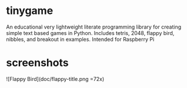 tinygame
========

An educational very lightweight literate programming library for creating simple text based games in Python. Includes tetris, 2048, flappy bird, nibbles, and breakout in examples. Intended for Raspberry Pi

screenshots
===========

![Flappy Bird](doc/flappy-title.png =72x)
